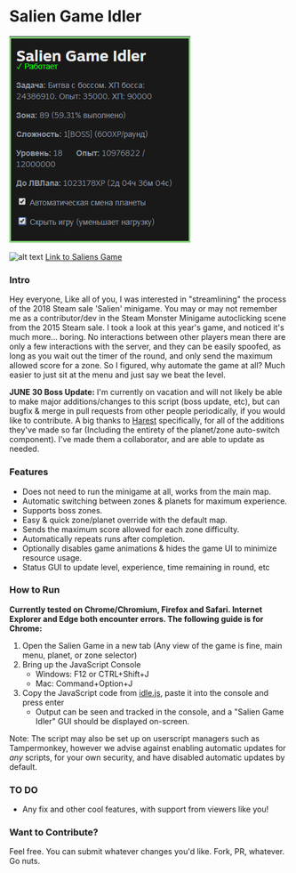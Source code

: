 # Salien Game Idler

![alt text](https://github.com/Grey83/saliengame_idler/blob/master/Salien%20Game%20Idler.png)

![alt text](https://store.steampowered.com/favicon.ico) [Link to Saliens Game](https://steamcommunity.com/saliengame/play)

### Intro
Hey everyone, Like all of you, I was interested in "streamlining" the process of the 2018 Steam sale 'Salien' minigame. You may or may not remember me as a contributor/dev in the Steam Monster Minigame autoclicking scene from the 2015 Steam sale. I took a look at this year's game, and noticed it's much more... boring. No interactions between other players mean there are only a few interactions with the server, and they can be easily spoofed, as long as you wait out the timer of the round, and only send the maximum allowed score for a zone. So I figured, why automate the game at all? Much easier to just sit at the menu and just say we beat the level.

**JUNE 30 Boss Update:** I'm currently on vacation and will not likely be able to make major additions/changes to this script (boss update, etc), but can bugfix & merge in pull requests from other people periodically, if you would like to contribute. A big thanks to [Harest](https://github.com/Harest) specifically, for all of the additions they've made so far (Including the entirety of the planet/zone auto-switch component). I've made them a collaborator, and are able to update as needed.

### Features
* Does not need to run the minigame at all, works from the main map.
* Automatic switching between zones & planets for maximum experience.
* Supports boss zones.
* Easy & quick zone/planet override with the default map.
* Sends the maximum score allowed for each zone difficulty.
* Automatically repeats runs after completion.
* Optionally disables game animations & hides the game UI to minimize resource usage.
* Status GUI to update level, experience, time remaining in round, etc

### How to Run
**Currently tested on Chrome/Chromium, Firefox and Safari. Internet Explorer and Edge both encounter errors. The following guide is for Chrome:**

1. Open the Salien Game in a new tab (Any view of the game is fine, main menu, planet, or zone selector)
2. Bring up the JavaScript Console
   * Windows: F12 or CTRL+Shift+J
   * Mac: Command+Option+J
3. Copy the JavaScript code from [idle.js](https://raw.githubusercontent.com/ensingm2/saliengame_idler/master/idle.js), paste it into the console and press enter
   * Output can be seen and tracked in the console, and a "Salien Game Idler" GUI should be displayed on-screen.

Note: The script may also be set up on userscript managers such as Tampermonkey, however we advise against enabling automatic updates for _*any*_ scripts, for your own security, and have disabled automatic updates by default.

### TO DO
* Any fix and other cool features, with support from viewers like you!

### Want to Contribute?
Feel free. You can submit whatever changes you'd like. Fork, PR, whatever. Go nuts.
